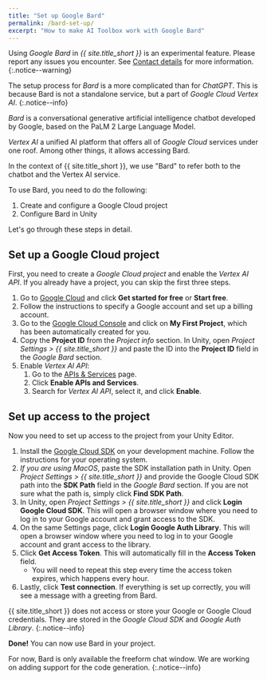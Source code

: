 ```yaml
---
title: "Set up Google Bard"
permalink: /bard-set-up/
excerpt: "How to make AI Toolbox work with Google Bard"
---
```


Using *Google Bard* in *{{ site.title_short }}* is an experimental feature. Please report any issues you encounter. See [Contact details](/contact-details/) for more information.
{:.notice--warning}

The setup process for *Bard* is a more complicated than for *ChatGPT*. This is because Bard is not a standalone service, but a part of *Google Cloud Vertex AI*.
{:.notice--info}

*Bard* is a conversational generative artificial intelligence chatbot developed by Google, based on the PaLM 2 Large Language Model.

*Vertex AI* a unified AI platform that offers all of *Google Сloud* services under one roof. Among other things, it allows accessing Bard.

In the context of {{ site.title_short }}, we use "Bard" to refer both to the chatbot and the Vertex AI service.

To use Bard, you need to do the following:

1. Create and configure a Google Cloud project
1. Configure Bard in Unity

Let's go through these steps in detail.

## Set up a Google Cloud project

First, you need to create a *Google Cloud project* and enable the *Vertex AI API*. If you already have a project, you can skip the first three steps.

1. Go to [Google Cloud](https://cloud.google.com/) and click **Get started for free** or **Start free**.
1. Follow the instructions to specify a Google account and set up a billing account.
1. Go to the [Google Cloud Console](https://console.cloud.google.com/) and click on **My First Project**, which has been automatically created for you.
1. Copy the **Project ID** from the *Project info* section. In Unity, open *Project Settings > {{ site.title_short }}* and paste the ID into the **Project ID** field in the *Google Bard* section.
1. Enable *Vertex AI API*:
   1. Go to the [APIs & Services](https://console.cloud.google.com/apis/dashboard) page.
   1. Click **Enable APIs and Services**.
   1. Search for *Vertex AI API*, select it, and click **Enable**.

## Set up access to the project

Now you need to set up access to the project from your Unity Editor.

1. Install the [Google Cloud SDK](https://cloud.google.com/sdk/docs/install) on your development machine. Follow the instructions for your operating system.
1. *If you are using MacOS*, paste the SDK installation path in Unity. Open *Project Settings > {{ site.title_short }}* and provide the Google Cloud SDK path into the **SDK Path** field in the *Google Bard* section. If you are not sure what the path is, simply click **Find SDK Path**.
1. In Unity, open *Project Settings > {{ site.title_short }}* and click **Login Google Cloud SDK**. This will open a browser window where you need to log in to your Google account and grant access to the SDK.
1. On the same Settings page, click **Login Google Auth Library**. This will open a browser window where you need to log in to your Google account and grant access to the library.
1. Click **Get Access Token**. This will automatically fill in the **Access Token** field.
   - You will need to repeat this step every time the access token expires, which happens every hour.
1. Lastly, click **Test connection**. If everything is set up correctly, you will see a message with a greeting from Bard.

{{ site.title_short }} does not access or store your Google or Google Cloud credentials. They are stored in the *Google Cloud SDK* and *Google Auth Library*.
{:.notice--info}

**Done!** You can now use Bard in your project.

For now, Bard is only available the freeform chat window. We are working on adding support for the code generation.
{:.notice--info}
